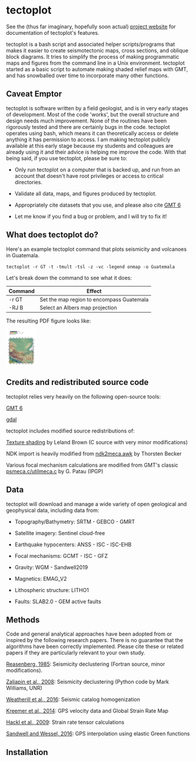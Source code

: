 tectoplot
=========

See the (thus far imaginary, hopefully soon actual) [project website][tectoplot] for documentation of tectoplot's features.

tectoplot is a bash script and associated helper scripts/programs that makes it easier to create seismotectonic maps, cross sections, and oblique block diagrams. It tries to simplify the process of making programmatic maps and figures from the command line in a Unix environment. tectoplot started as a basic script to automate making shaded relief maps with GMT, and has snowballed over time to incorporate many other functions.

Caveat Emptor
-------------

tectoplot is software written by a field geologist, and is in very early stages of development. Most of the code 'works', but the overall structure and design needs much improvement. None of the routines have been rigorously tested and there are certainly bugs in the code. tectoplot operates using bash, which means it can theoretically access or delete anything it has permission to access. I am making tectoplot publicly available at this early stage because my students and colleagues are already using it and their advice is helping me improve the code. With that being said, if you use tectoplot, please be sure to:

 * Only run tectoplot on a computer that is backed up, and run from an account that doesn't have root privileges or access to critical directories.

 * Validate all data, maps, and figures produced by tectoplot.

 * Appropriately cite datasets that you use, and please also cite [GMT 6][gmt6]

 * Let me know if you find a bug or problem, and I will try to fix it!

What does tectoplot do?
-----------------------

Here's an example tectoplot command that plots seismicity and volcanoes in Guatemala.

```proto
tectoplot -r GT -t -tmult -tsl -z -vc -legend onmap -o Guatemala
```

Let's break down the command to see what it does:

|Command|Effect|
|--|--|
|-r GT|Set the map region to encompass Guatemala|
|-RJ B|Select an Albers map projection|

The resulting PDF figure looks like:

<a href=examples/Guatemala.pdf><img src=examples/Guatemala.jpg height=100></a>

Credits and redistributed source code
-------------------------------------

tectoplot relies very heavily on the following open-source tools:

[GMT 6][gmt6]

[gdal][gdal]

tectoplot includes modified source redistributions of:

[Texture shading][text] by Leland Brown (C source with very minor modifications)

NDK import is heavily modified from [ndk2meca.awk][ndk2meca] by Thorsten Becker

Various focal mechanism calculations are modified from GMT's classic [psmeca.c/utilmeca.c][utilmeca] by G. Patau (IPGP)

Data
----

tectoplot will download and manage a wide variety of open geological and geophysical data, including data from:

* Topography/Bathymetry: SRTM - GEBCO - GMRT

* Satellite imagery: Sentinel cloud-free

* Earthquake hypocenters: ANSS - ISC - ISC-EHB

* Focal mechanisms: GCMT - ISC - GFZ

* Gravity: WGM - Sandwell2019

* Magnetics: EMAG_V2

* Lithospheric structure: LITHO1

* Faults: SLAB2.0 - GEM active faults


Methods
-------

Code and general analytical approaches have been adopted from or inspired by the following research papers. There is no guarantee that the algorithms have been correctly implemented. Please cite these or related papers if they are particularly relevant to your own study.

[Reasenberg, 1985][rb]: Seismicity declustering (Fortran source, minor modifications).

[Zaliapin et al., 2008][zaliapin]: Seismicity declustering (Python code by Mark Williams, UNR)

[Weatherill et al., 2016][weatherill]:  Seismic catalog homogenization

[Kreemer et al., 2014][kreemer]: GPS velocity data and Global Strain Rate Map

[Hackl et al., 2009][hackl]: Strain rate tensor calculations

[Sandwell and Wessel, 2016][sandwess]: GPS interpolation using elastic Green functions


Installation
------------

 [text]: http://www.textureshading.com/Home.html
 [utilmeca]: https://github.com/GenericMappingTools/gmt/blob/master/src/seis/utilmeca.c
 [gdal]: gdal.org
 [ndk2meca]: http://www-udc.ig.utexas.edu/external/becker/software/ndk2meca.awk
 [gmt6]: http://www.generic-mapping-tools.org
 [gmtcite]: https://www.generic-mapping-tools.org/cite/
 [tectoplot]: https://kyleedwardbradley.github.io/tectoplot/

 [rb]: https://doi.org/10.1029/JB090iB07p05479
 [zaliapin]: https://doi.org/10.1103/PhysRevLett.101.018501
 [weatherill]: https://doi.org/10.1093/gji/ggw232
 [kreemer]: https://doi.org/10.1002/2014GC005407
 [hackl]: https://doi.org/10.5194/nhess-9-1177-2009
 [sandwess]: doi.org/10.1002/2016GL070340
